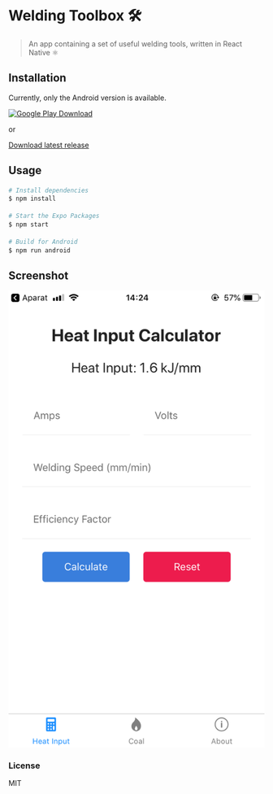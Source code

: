 # Welding Toolbox 🛠️

> An app containing a set of useful welding tools, written in React Native ⚛️

## Installation

Currently, only the Android version is available.

[![Google Play Download][google-play-badge]][google-play-download]

or

[Download latest release](https://github.com/xxczaki/welding-toolbox/releases/latest)

## Usage

```bash
# Install dependencies
$ npm install

# Start the Expo Packages
$ npm start

# Build for Android
$ npm run android
```

## Screenshot

![](app.png)

### License

MIT

[google-play-badge]: https://play.google.com/intl/en_us/badges/images/badge_new.png
[google-play-download]: https://play.google.com/store/apps/details?id=com.kepinski.weldingtoolbox
